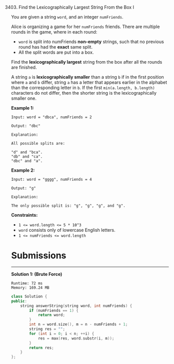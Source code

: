 3403. Find the Lexicographically Largest String From the Box I

You are given a string `word`, and an integer `numFriends`.

Alice is organizing a game for her `numFriends` friends. There are multiple rounds in the game, where in each round:

* `word` is split into numFriends **non-empty** strings, such that no previous round has had the **exact** same split.
* All the split words are put into a box.

Find the **lexicographically largest** string from the box after all the rounds are finished.

A string `a` is **lexicographically smaller** than a string `b` if in the first position where `a` and `b` differ, string `a` has a letter that appears earlier in the alphabet than the corresponding letter in `b`.
If the first `min(a.length, b.length)` characters do not differ, then the shorter string is the lexicographically smaller one.

 

**Example 1:**
```
Input: word = "dbca", numFriends = 2

Output: "dbc"

Explanation: 

All possible splits are:

"d" and "bca".
"db" and "ca".
"dbc" and "a".
```

**Example 2:**
```
Input: word = "gggg", numFriends = 4

Output: "g"

Explanation: 

The only possible split is: "g", "g", "g", and "g".
```
 

**Constraints:**

* `1 <= word.length <= 5 * 10^3`
* `word` consists only of lowercase English letters.
* `1 <= numFriends <= word.length`

# Submissions
---
**Solution 1: (Brute Force)**
```
Runtime: 72 ms
Memory: 169.24 MB
```
```c++
class Solution {
public:
    string answerString(string word, int numFriends) {
        if (numFriends == 1) {
            return word;
        }
        int n = word.size(), m = n - numFriends + 1;
        string res = "";
        for (int i = 0; i < n; ++i) {
            res = max(res, word.substr(i, m));
        }
        return res;
    }
};
```
